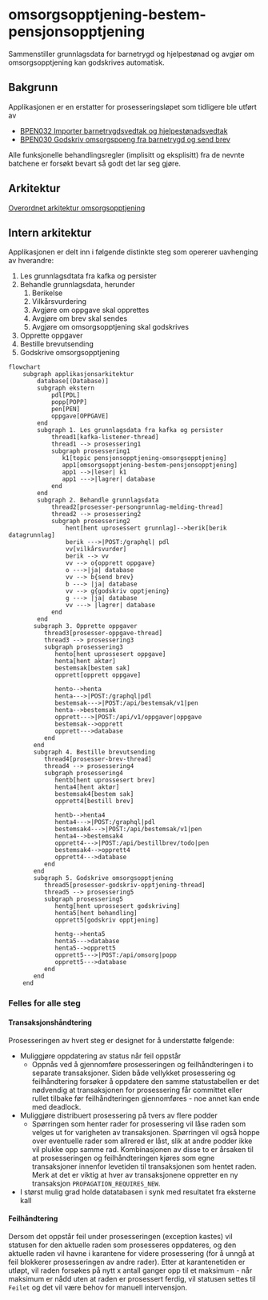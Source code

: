# omsorgsopptjening-bestem-pensjonsopptjening

Sammenstiller grunnlagsdata for barnetrygd og hjelpestønad og avgjør om omsorgsopptjening kan godskrives automatisk.

## Bakgrunn

Applikasjonen er en erstatter for prosesseringsløpet som tidligere ble utført av

* [BPEN032 Importer barnetrygdsvedtak og hjelpestønadsvedtak](https://confluence.adeo.no/pages/viewpage.action?pageId=280294000)
* [BPEN030 Godskriv omsorgspoeng fra barnetrygd og send brev](https://confluence.adeo.no/display/PEN/BPEN030+-+Godskriv+omsorgspoeng+fra+barnetrygd+og+send+brev)

Alle funksjonelle behandlingsregler (implisitt og eksplisitt) fra de nevnte batchene er forsøkt bevart så godt det lar
seg gjøre.

## Arkitektur

[Overordnet arkitektur omsorgsopptjening](https://confluence.adeo.no/x/Gl_qHg)

## Intern arkitektur

Applikasjonen er delt inn i følgende distinkte steg som opererer uavhenging av hverandre:

1. Les grunnlagsdtata fra kafka og persister
2. Behandle grunnlagsdata, herunder
   1. Berikelse
   2. Vilkårsvurdering
   3. Avgjøre om oppgave skal opprettes
   4. Avgjøre om brev skal sendes
   5. Avgjøre om omsorgsopptjening skal godskrives
3. Opprette oppgaver
4. Bestille brevutsending
5. Godskrive omsorgsopptjening

```mermaid
flowchart
    subgraph applikasjonsarkitektur
        database[(Database)]
        subgraph ekstern
            pdl[PDL]
            popp[POPP]
            pen[PEN]
            oppgave[OPPGAVE]
        end
        subgraph 1. Les grunnlagsdata fra kafka og persister
            thread1[kafka-listener-thread]
            thread1 --> prosessering1
            subgraph prosessering1
               k1[topic pensjonsopptjening-omsorgsopptjening]
               app1[omsorgsopptjening-bestem-pensjonsopptjening]
               app1 -->|leser| k1
               app1 --->|lagrer| database    
            end
        end
        subgraph 2. Behandle grunnlagsdata
            thread2[prosesser-persongrunnlag-melding-thread]
            thread2 --> prosessering2
            subgraph prosessering2
                hent[hent uprosessert grunnlag]-->berik[berik datagrunnlag]
                berik --->|POST:/graphql| pdl
                vv[vilkårsvurder]
                berik --> vv
                vv --> o{opprett oppgave}
                o --->|ja| database
                vv --> b{send brev}
                b ---> |ja| database
                vv --> g{godskriv opptjening}
                g ---> |ja| database
                vv ---> |lagrer| database
            end
        end
       subgraph 3. Opprette oppgaver
          thread3[prosesser-oppgave-thread]
          thread3 --> prosessering3
          subgraph prosessering3
             hento[hent uprossesert oppgave]
             henta[hent aktør]
             bestemsak[bestem sak]
             opprett[opprett oppgave]
             
             hento-->henta
             henta--->|POST:/graphql|pdl
             bestemsak--->|POST:/api/bestemsak/v1|pen
             henta-->bestemsak
             opprett--->|POST:/api/v1/oppgaver|oppgave
             bestemsak-->opprett
             opprett--->database
          end
       end
       subgraph 4. Bestille brevutsending
          thread4[prosesser-brev-thread]
          thread4 --> prosessering4
          subgraph prosessering4
             hentb[hent uprossesert brev]
             henta4[hent aktør]
             bestemsak4[bestem sak]
             opprett4[bestill brev]

             hentb-->henta4
             henta4--->|POST:/graphql|pdl
             bestemsak4--->|POST:/api/bestemsak/v1|pen
             henta4-->bestemsak4
             opprett4--->|POST:/api/bestillbrev/todo|pen
             bestemsak4-->opprett4
             opprett4--->database
          end
       end
       subgraph 5. Godskrive omsorgsopptjening
          thread5[prosesser-godskriv-opptjening-thread]
          thread5 --> prosessering5
          subgraph prosessering5
             hentg[hent uprossesert godskriving]
             henta5[hent behandling]
             opprett5[godskriv opptjening]

             hentg-->henta5
             henta5--->database
             henta5-->opprett5
             opprett5--->|POST:/api/omsorg|popp
             opprett5--->database
          end
       end
    end
```
### Felles for alle steg
#### Transaksjonshåndtering

Prosesseringen av hvert steg er designet for å understøtte følgende:

* Muliggjøre oppdatering av status når feil oppstår
   * Oppnås ved å gjennomføre prosesseringen og feilhåndteringen i to separate transaksjoner. Siden både vellykket prosessering og feilhåndtering forsøker å oppdatere den samme statustabellen er det nødvendig at transaksjonen for prosessering får committet eller rullet tilbake før feilhåndteringen gjennomføres - noe annet kan ende med deadlock.
* Muliggjøre distribuert prosessering på tvers av flere podder
   * Spørringen som henter rader for prosessering vil låse raden som velges ut for varigheten av transaksjonen. Spørringen vil også hoppe over eventuelle rader som allrered er låst, slik at andre podder ikke vil plukke opp samme rad. Kombinasjonen av disse to er årsaken til at prosesseringen og feilhåndteringen kjøres som egne transaksjoner innenfor levetiden til transaksjonen som hentet raden. Merk at det er viktig at hver av transaksjonene oppretter en ny transaksjon `PROPAGATION_REQUIRES_NEW`.
* I størst mulig grad holde datatabasen i synk med resultatet fra eksterne kall

#### Feilhåndtering

Dersom det oppstår feil under prosesseringen (exception kastes) vil statusen for den aktuelle raden som prosesseres
oppdateres, og den aktuelle raden vil havne i karantene for videre prosessering (for å unngå at feil
blokkerer prosesseringen av andre rader). Etter at karantenetiden er utløpt, vil raden forsøkes på nytt x
antall ganger opp til et maksimum - når maksimum er nådd uten at raden er prosessert ferdig, vil statusen settes til `Feilet`
og det vil være behov for manuell intervensjon.